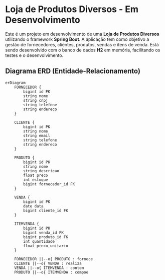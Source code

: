 # Loja de Produtos Diversos - Em Desenvolvimento

Este é um projeto em desenvolvimento de uma **Loja de Produtos Diversos** utilizando o framework **Spring Boot**. A aplicação tem como objetivo a gestão de fornecedores, clientes, produtos, vendas e itens de venda. Está sendo desenvolvido com o banco de dados **H2** em memória, facilitando os testes e o desenvolvimento.

## Diagrama ERD (Entidade-Relacionamento)

```mermaid
erDiagram
    FORNECEDOR {
        bigint id PK
        string nome
        string cnpj
        string telefone
        string endereco
    }

    CLIENTE {
        bigint id PK
        string nome
        string email
        string telefone
        string endereco
    }

    PRODUTO {
        bigint id PK
        string nome
        string descricao
        float preco
        int estoque
        bigint fornecedor_id FK
    }

    VENDA {
        bigint id PK
        date data
        bigint cliente_id FK
    }

    ITEMVENDA {
        bigint id PK
        bigint venda_id FK
        bigint produto_id FK
        int quantidade
        float preco_unitario
    }

    FORNECEDOR ||--o{ PRODUTO : fornece
    CLIENTE ||--o{ VENDA : realiza
    VENDA ||--o{ ITEMVENDA : contem
    PRODUTO ||--o{ ITEMVENDA : compoe
```
